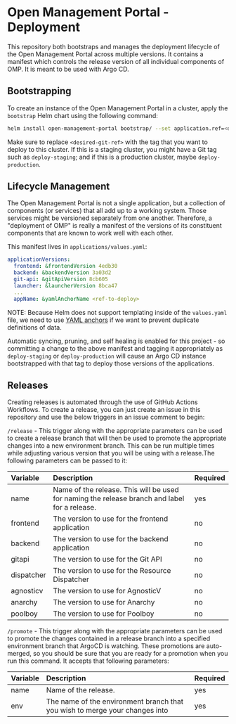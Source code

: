 # Open Management Portal - Deployment

This repository both bootstraps and manages the deployment lifecycle of the Open Management Portal across multiple versions. It contains a manifest which controls the release version of all individual components of OMP. It is meant to be used with Argo CD.

## Bootstrapping

To create an instance of the Open Management Portal in a cluster, apply the `bootstrap` Helm chart using the following command:

```sh
helm install open-management-portal bootstrap/ --set application.ref=<desired git ref>
```

Make sure to replace `<desired-git-ref>` with the tag that you want to deploy to this cluster. If this is a staging cluster, you might have a Git tag such as `deploy-staging`; and if this is a production cluster, maybe `deploy-production`.

## Lifecycle Management

The Open Management Portal is not a single application, but a collection of components (or services) that all add up to a working system. Those services might be versioned separately from one another. Therefore, a "deployment of OMP" is really a manifest of the versions of its constituent components that are known to work well with each other.

This manifest lives in `applications/values.yaml`:

```yaml
applicationVersions:
  frontend: &frontendVersion 4edb30
  backend: &backendVersion 3a03d2
  git-api: &gitApiVersion 8cb605
  launcher: &launcherVersion 8bca47
  ...
  appName: &yamlAnchorName <ref-to-deploy>
```

NOTE: Because Helm does not support templating inside of the `values.yaml` file, we need to use [YAML anchors](https://confluence.atlassian.com/bitbucket/yaml-anchors-960154027.html) if we want to prevent duplicate definitions of data.

Automatic syncing, pruning, and self healing is enabled for this project - so committing a change to the above manifest and tagging it appropriately as `deploy-staging` or `deploy-production` will cause an Argo CD instance bootstrapped with that tag to deploy those versions of the applications.

## Releases

Creating releases is automated through the use of GitHub Actions Workflows. To create a release, you can just create an issue in this repository and use the below triggers in an issue comment to begin:

`/release` - This trigger along with the appropriate parameters can be used to create a release branch that will then be used to promote the appropriate changes into a new environment branch. This can be run multiple times while adjusting various version that you will be using with a release.The following parameters can be passed to it:

| Variable | Description | Required |
|:---------|:------------|:---------|
|name|Name of the release. This will be used for naming the release branch and label for a release.|yes|
|frontend|The version to use for the frontend application|no|
|backend|The version to use for the backend application|no|
|gitapi|The version to use for the Git API|no|
|dispatcher|The version to use for the Resource Dispatcher|no|
|agnosticv|The version to use for AgnosticV|no|
|anarchy|The version to use for Anarchy|no|
|poolboy|The version to use for Poolboy|no|

`/promote` - This trigger along with the appropriate parameters can be used to promote the changes contained in a release branch into a specified environment branch that ArgoCD is watching. These promotions are auto-merged, so you should be sure that you are ready for a promotion when you run this command. It accepts that following parameters:

| Variable | Description | Required | 
|:---------|:------------|:---------|
|name|Name of the release.|yes|
|env|The name of the environment branch that you wish to merge your changes into|yes|

